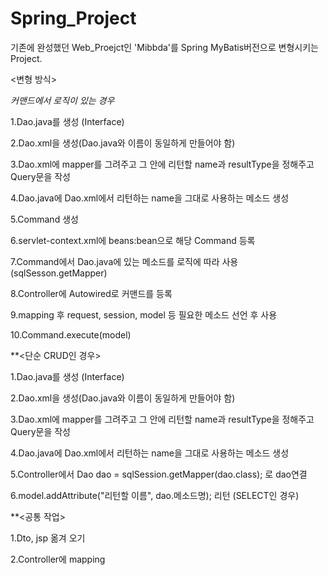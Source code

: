 # Spring_Project

기존에 완성했던 Web_Proejct인 'Mibbda'를 Spring MyBatis버전으로 변형시키는 Project.

<변형 방식>

*커맨드에서 로직이 있는 경우*

  1.Dao.java를 생성 (Interface)
  
  2.Dao.xml을 생성(Dao.java와 이름이 동일하게 만들어야 함)
  
  3.Dao.xml에 mapper를 그려주고 그 안에 리턴할 name과 resultType을 정해주고 Query문을 작성
  
  4.Dao.java에 Dao.xml에서 리턴하는 name을 그대로 사용하는 메소드 생성
  
  5.Command 생성
  
  6.servlet-context.xml에 beans:bean으로 해당 Command 등록
  
  7.Command에서 Dao.java에 있는 메소드를 로직에 따라 사용 (sqlSesson.getMapper)
  
  8.Controller에 Autowired로 커맨드를 등록
  
  9.mapping 후 request, session, model 등 필요한 메소드 선언 후 사용
  
  10.Command.execute(model)

**<단순 CRUD인 경우>

  1.Dao.java를 생성 (Interface)
  
  2.Dao.xml을 생성(Dao.java와 이름이 동일하게 만들어야 함)
  
  3.Dao.xml에 mapper를 그려주고 그 안에 리턴할 name과 resultType을 정해주고 Query문을 작성
  
  4.Dao.java에 Dao.xml에서 리턴하는 name을 그대로 사용하는 메소드 생성
  
  5.Controller에서 Dao dao = sqlSession.getMapper(dao.class); 로 dao연결
  
  6.model.addAttribute("리턴할 이름", dao.메소드명); 리턴 (SELECT인 경우)

**<공통 작업>

  1.Dto, jsp 옮겨 오기
  
  2.Controller에 mapping 
  
 
  
